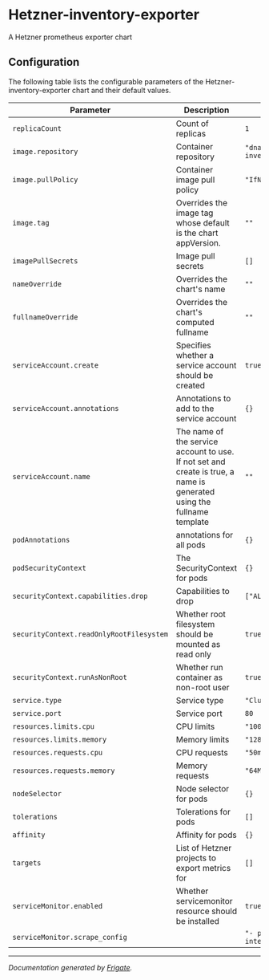 
Hetzner-inventory-exporter
===========

A Hetzner prometheus exporter chart


## Configuration

The following table lists the configurable parameters of the Hetzner-inventory-exporter chart and their default values.

| Parameter                | Description             | Default        |
| ------------------------ | ----------------------- | -------------- |
| `replicaCount` | Count of replicas | `1` |
| `image.repository` | Container repository | `"dnationcloud/hetzner-inventory-exporter"` |
| `image.pullPolicy` | Container image pull policy | `"IfNotPresent"` |
| `image.tag` | Overrides the image tag whose default is the chart appVersion. | `""` |
| `imagePullSecrets` | Image pull secrets | `[]` |
| `nameOverride` | Overrides the chart's name | `""` |
| `fullnameOverride` | Overrides the chart's computed fullname | `""` |
| `serviceAccount.create` | Specifies whether a service account should be created | `true` |
| `serviceAccount.annotations` | Annotations to add to the service account | `{}` |
| `serviceAccount.name` | The name of the service account to use. If not set and create is true, a name is generated using the fullname template | `""` |
| `podAnnotations` | annotations for all pods | `{}` |
| `podSecurityContext` | The SecurityContext for pods | `{}` |
| `securityContext.capabilities.drop` | Capabilities to drop | `["ALL"]` |
| `securityContext.readOnlyRootFilesystem` | Whether root filesystem should be mounted as read only | `true` |
| `securityContext.runAsNonRoot` | Whether run container as non-root user | `true` |
| `service.type` | Service type | `"ClusterIP"` |
| `service.port` | Service port | `80` |
| `resources.limits.cpu` | CPU limits | `"100m"` |
| `resources.limits.memory` | Memory limits | `"128Mi"` |
| `resources.requests.cpu` | CPU requests | `"50m"` |
| `resources.requests.memory` | Memory requests | `"64Mi"` |
| `nodeSelector` | Node selector for pods | `{}` |
| `tolerations` | Tolerations for pods | `[]` |
| `affinity` | Affinity for pods | `{}` |
| `targets` | List of Hetzner projects to export metrics for | `[]` |
| `serviceMonitor.enabled` | Whether servicemonitor resource should be installed | `true` |
| `serviceMonitor.scrape_config` |  | `"- port: metrics\n  interval: 5m\n"` |



---
_Documentation generated by [Frigate](https://frigate.readthedocs.io)._

